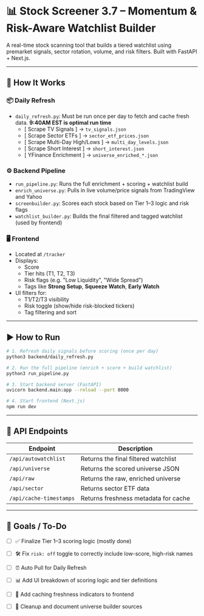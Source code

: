 # 📊 Stock Screener 3.7 – Momentum & Risk-Aware Watchlist Builder

A real-time stock scanning tool that builds a tiered watchlist using premarket signals, sector rotation, volume, and risk filters. Built with FastAPI + Next.js.

---

## 🔧 How It Works

### 📦 Daily Refresh
- `daily_refresh.py`: Must be run once per day to fetch and cache fresh data. **9:40AM EST is optimal run time** 
  - [ Scrape TV Signals ] → `tv_signals.json`
  - [ Scrape Sector ETFs ] → `sector_etf_prices.json`
  - [ Scrape Multi-Day High/Lows ] → `multi_day_levels.json`
  - [ Scrape Short Interest ] → `short_interest.json`
  - [ YFinance Enrichment ] → `universe_enriched_*.json`

### ⚙️ Backend Pipeline
- `run_pipeline.py`: Runs the full enrichment + scoring + watchlist build
- `enrich_universe.py`: Pulls in live volume/price signals from TradingView and Yahoo
- `screenbuilder.py`: Scores each stock based on Tier 1–3 logic and risk flags
- `watchlist_builder.py`: Builds the final filtered and tagged watchlist (used by frontend)

### 🖥️ Frontend

- Located at `/tracker`
- Displays:
  - Score
  - Tier hits (T1, T2, T3)
  - Risk flags (e.g. "Low Liquidity", "Wide Spread")
  - Tags like **Strong Setup**, **Squeeze Watch**, **Early Watch**
- UI filters for:
  - T1/T2/T3 visibility
  - Risk toggle (show/hide risk-blocked tickers)
  - Tag filtering and sort

---

## ▶️ How to Run

```bash
# 1. Refresh daily signals before scoring (once per day)
python3 backend/daily_refresh.py

# 2. Run the full pipeline (enrich + score + build watchlist)
python3 run_pipeline.py

# 3. Start backend server (FastAPI)
uvicorn backend.main:app --reload --port 8000

# 4. Start frontend (Next.js)
npm run dev
```
---

## 📡 API Endpoints

| Endpoint                | Description                           |
|------------------------|---------------------------------------|
| `/api/autowatchlist`   | Returns the final filtered watchlist  |
| `/api/universe`        | Returns the scored universe JSON      |
| `/api/raw`             | Returns the raw, enriched universe    |
| `/api/sector`          | Returns sector ETF data               |
| `/api/cache-timestamps`| Returns freshness metadata for cache  |

---

## 🧩 Goals / To-Do

- [ ] ✅ Finalize Tier 1–3 scoring logic (mostly done)
- [ ] 🛠 Fix `risk: off` toggle to correctly include low-score, high-risk names
- [ ] ⏰ Auto Pull for Daily Refresh
- [ ] 📊 Add UI breakdown of scoring logic and tier definitions
- [ ] 🔁 Add caching freshness indicators to frontend
- [ ] 🧼 Cleanup and document universe builder sources

